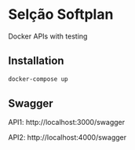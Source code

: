 # Selção Softplan

Docker APIs with testing

## Installation

```sh
docker-compose up
```

## Swagger

API1: http://localhost:3000/swagger

API2: http://localhost:4000/swagger
